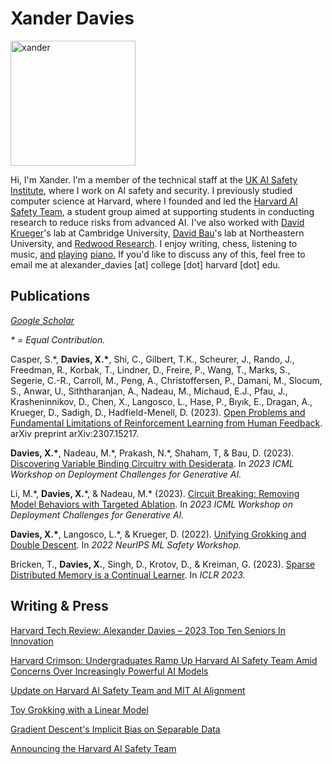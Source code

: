 # Xander Davies

<img src="https://github.com/xanderdavies/xanderdavies.github.io/assets/55059966/ae0b18a4-caad-4071-8d1a-e64f32655714" alt="xander" width="200"/>

Hi, I'm Xander. I'm a member of the technical staff at the [UK AI Safety Institute](https://x.com/alxndrdavies/status/1720435535855149513?s=20), where I work on AI safety and security. I previously studied computer science at Harvard, where I founded and led the [Harvard AI Safety Team](https://harvardaist.org), a student group aimed at supporting students in conducting research to reduce risks from advanced AI. I've also worked with [David Krueger](https://www.davidscottkrueger.com/)'s lab at Cambridge University, [David Bau](https://baulab.info/)'s lab at Northeastern University, and [Redwood Research](www.redwoodresearch.org). I enjoy writing, chess, listening to music, [and](https://drive.google.com/file/d/1a9ItWvJHRpqune1srF5lVXOg2osX_imA/view?usp=sharing) [playing](https://drive.google.com/file/d/1FPIZnW3uex4eCUomlKBqNMdyqf958JVi/view?usp=sharing) [piano](https://drive.google.com/file/d/1VRXvsDpkhYVeTdmUOT2_Lwfewkui3c_0/view?usp=sharing)[.](https://drive.google.com/file/d/1_RGtxt5Vn9Ob8-DvfG3AxNICyObTnwqf/view?usp=sharing) If you'd like to discuss any of this, feel free to email me at alexander_davies [at] college [dot] harvard [dot] edu.

## Publications
_[Google Scholar](https://scholar.google.com/citations?user=69geBIoAAAAJ)_

_\* = Equal Contribution._
  
Casper, S.\*, **Davies, X.\***, Shi, C., Gilbert, T.K., Scheurer, J., Rando, J., Freedman, R., Korbak, T., Lindner, D., Freire, P., Wang, T., Marks, S., Segerie, C.-R., Carroll, M., Peng, A., Christoffersen, P., Damani, M., Slocum, S., Anwar, U., Siththaranjan, A., Nadeau, M., Michaud, E.J., Pfau, J., Krasheninnikov, D., Chen, X., Langosco, L., Hase, P., Bıyık, E., Dragan, A., Krueger, D., Sadigh, D., Hadfield-Menell, D. (2023). [Open Problems and Fundamental Limitations of Reinforcement Learning from Human Feedback](https://arxiv.org/abs/2307.15217). arXiv preprint arXiv:2307.15217.

**Davies, X.\***, Nadeau, M.\*, Prakash, N.\*, Shaham, T, & Bau, D. (2023). [Discovering Variable Binding Circuitry with Desiderata](https://arxiv.org/abs/2307.03637). In *2023 ICML Workshop on Deployment Challenges for Generative AI.*

Li, M.\*, **Davies, X.**\*, & Nadeau, M.\* (2023). [Circuit Breaking: Removing Model Behaviors with Targeted Ablation](https://openreview.net/forum?id=ytYaiSQNCB). In *2023 ICML Workshop on Deployment Challenges for Generative AI.*

**Davies, X.\***, Langosco, L.\*, & Krueger, D. (2022). [Unifying Grokking and Double Descent](https://arxiv.org/abs/2303.06173). In *2022 NeurIPS ML Safety Workshop.*

Bricken, T., **Davies, X.**, Singh, D., Krotov, D., & Kreiman, G. (2023). [Sparse Distributed Memory is a Continual Learner](https://arxiv.org/abs/2303.11934). In *ICLR 2023.*


## Writing & Press

[Harvard Tech Review: Alexander Davies – 2023 Top Ten Seniors In Innovation](https://harvardtechnologyreview.com/2023/10/08/alexander-davies-2023-top-ten-seniors-in-innovation/)

[Harvard Crimson: Undergraduates Ramp Up Harvard AI Safety Team Amid Concerns Over Increasingly Powerful AI Models](https://www.thecrimson.com/article/2023/3/22/haist-ai-safety/)

[Update on Harvard AI Safety Team and MIT AI Alignment](https://www.lesswrong.com/posts/LShJtvwDf4AMo992L#)

[Toy Grokking with a Linear Model](writing/toy_grok/toy_grok.html)

[Gradient Descent's Implicit Bias on Separable Data](writing/implicit_bias_sgd/gd_imp_sep.html)

[Announcing the Harvard AI Safety Team](https://forum.effectivealtruism.org/posts/NvzeAtoynxGjDnWkp/announcing-the-harvard-ai-safety-team)
